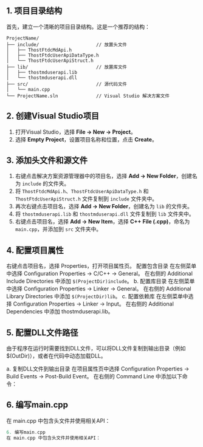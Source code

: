## 1. 项目目录结构
首先，建立一个清晰的项目目录结构。这是一个推荐的结构：
```less
ProjectName/
├── include/                     // 放置头文件
│   ├── ThostFtdcMdApi.h
│   ├── ThostFtdcUserApiDataType.h
│   └── ThostFtdcUserApiStruct.h
├── lib/                         // 放置库文件
│   ├── thostmduserapi.lib
│   └── thostmduserapi.dll
├── src/                         // 源代码文件
│   └── main.cpp
└── ProjectName.sln              // Visual Studio 解决方案文件
```

## 2. 创建Visual Studio项目
1. 打开Visual Studio，选择 **File -> New -> Project**。
2. 选择 **Empty Project**，设置项目名称和位置，点击 **Create**。

## 3. 添加头文件和源文件
1. 右键点击解决方案资源管理器中的项目名，选择 **Add -> New Folder**，创建名为 `include` 的文件夹。
2. 将 `ThostFtdcMdApi.h`、`ThostFtdcUserApiDataType.h` 和 `ThostFtdcUserApiStruct.h` 文件复制到 `include` 文件夹中。
3. 再次右键点击项目名，选择 **Add -> New Folder**，创建名为 `lib` 的文件夹。
4. 将 `thostmduserapi.lib` 和 `thostmduserapi.dll` 文件复制到 `lib` 文件夹中。
5. 右键点击项目名，选择 **Add -> New Item**，选择 **C++ File (.cpp)**，命名为 `main.cpp`，并添加到 `src` 文件夹中。

## 4. 配置项目属性
右键点击项目名，选择 Properties，打开项目属性页。
配置包含目录
在左侧菜单中选择 Configuration Properties -> C/C++ -> General。
在右侧的 Additional Include Directories 中添加 `$(ProjectDir)include`。
b. 配置库目录
在左侧菜单中选择 Configuration Properties -> Linker -> General。
在右侧的 Additional Library Directories 中添加 `$(ProjectDir)lib`。
c. 配置依赖库
在左侧菜单中选择 Configuration Properties -> Linker -> Input。
在右侧的 Additional Dependencies 中添加 thostmduserapi.lib。

## 5. 配置DLL文件路径
由于程序在运行时需要找到DLL文件，可以将DLL文件复制到输出目录（例如$(OutDir)），或者在代码中动态加载DLL。

a. 复制DLL文件到输出目录
在项目属性页中选择 Configuration Properties -> Build Events -> Post-Build Event。
在右侧的 Command Line 中添加以下命令：

## 6. 编写main.cpp
在 main.cpp 中包含头文件并使用相关API：

```cpp
6. 编写main.cpp
在 main.cpp 中包含头文件并使用相关API：
```